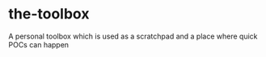 # the-toolbox

A personal toolbox which is used as a scratchpad and a place where quick POCs can happen




